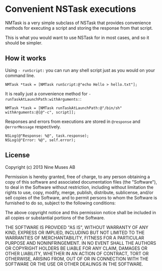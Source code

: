# Convenient NSTask executions

NMTask is a very simple subclass of NSTask that provides convenience
methods for executing a script and storing the response from that
script.

This is what you would want to use NSTask for in most cases, and so it
should be simpler.

## How it works

Using `- runScript:` you can run any shell script just as you would on
your command line.

    NMTask *task = [NMTask runScript:@"echo Hello > hello.txt"];

It is really just a convenience method for `- runTaskAtLaunchPath:withArguments:`:

    NMTask *task = [NMTask runTaskAtLaunchPath:@"/bin/sh" withArguments:@[@"-c", script]];

Responses and errors from executions are stored in `@response` and
`@errorMessage` respectively.

    NSLog(@"Response: %@", task.response);
    NSLog(@"Error: %@", self.error);

## License

Copyright (c) 2013 Nine Muses AB

Permission is hereby granted, free of charge, to any person obtaining a copy of this software and associated documentation files (the "Software"), to deal in the Software without restriction, including without limitation the rights to use, copy, modify, merge, publish, distribute, sublicense, and/or sell copies of the Software, and to permit persons to whom the Software is furnished to do so, subject to the following conditions:

The above copyright notice and this permission notice shall be included in all copies or substantial portions of the Software.

THE SOFTWARE IS PROVIDED "AS IS", WITHOUT WARRANTY OF ANY KIND, EXPRESS OR IMPLIED, INCLUDING BUT NOT LIMITED TO THE WARRANTIES OF MERCHANTABILITY, FITNESS FOR A PARTICULAR PURPOSE AND NONINFRINGEMENT. IN NO EVENT SHALL THE AUTHORS OR COPYRIGHT HOLDERS BE LIABLE FOR ANY CLAIM, DAMAGES OR OTHER LIABILITY, WHETHER IN AN ACTION OF CONTRACT, TORT OR OTHERWISE, ARISING FROM, OUT OF OR IN CONNECTION WITH THE SOFTWARE OR THE USE OR OTHER DEALINGS IN THE SOFTWARE.

